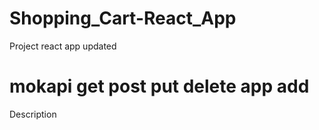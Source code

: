 # Shopping_Cart-React_App
Project react app updated
# mokapi get post put delete app add
Description
